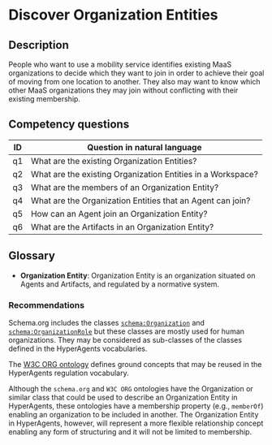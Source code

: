 # Discover Organization Entities

## Description
People who want to use a mobility service identifies existing MaaS organizations to decide which they want to join in order to achieve their goal of moving from one location to another. They also may want to know which other MaaS organizations they may join without conflicting with their existing membership.

## Competency questions

| ID | Question in natural language |
|---|---|
| q1 | What are the existing Organization Entities? |
| q2 | What are the existing Organization Entities in a Workspace? |
| q3 | What are the members of an Organization Entity? |
| q4 | What are the Organization Entities that an Agent can join? |
| q5 | How can an Agent join an Organization Entity? |
| q6 | What are the Artifacts in an Organization Entity? |

## Glossary

* **Organization Entity**: Organization Entity is an organization situated on Agents and Artifacts, and regulated by a normative system.

### Recommendations

Schema.org includes the classes [`schema:Organization`](https://schema.org/Organization) and [`schema:OrganizationRole`](https://schema.org/OrganizationRole) but these classes are mostly used for human organizations. They may be considered as sub-classes of the classes defined in the HyperAgents vocabularies.

The [W3C ORG ontology](https://www.w3.org/TR/vocab-org/) defines ground concepts that may be reused in the HyperAgents regulation vocabulary.

Although the `schema.org` and `W3C ORG` ontologies have the Organization or similar class that could be used to describe an Organization Entity in HyperAgents, these ontologies have a membership property (e.g., `memberOf`) enabling an organization to be included in another. The Organization Entity in HyperAgents, however, will represent a more flexible relationship concept enabling any form of structuring and it will not be limited to membership.
